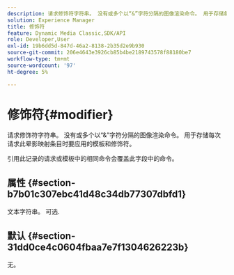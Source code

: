 ```yaml
---
description: 请求修饰符字符串。 没有或多个以“&”字符分隔的图像渲染命令。 用于存储每次请求此晕影映射条目时要应用的模板和修饰符。
solution: Experience Manager
title: 修饰符
feature: Dynamic Media Classic,SDK/API
role: Developer,User
exl-id: 19b6dd5d-847d-46a2-8138-2b35d2e9b930
source-git-commit: 206e4643e3926cb85b4be2189743578f88180be7
workflow-type: tm+mt
source-wordcount: '97'
ht-degree: 5%

---
```


# 修饰符{#modifier}

请求修饰符字符串。 没有或多个以“&amp;”字符分隔的图像渲染命令。 用于存储每次请求此晕影映射条目时要应用的模板和修饰符。

引用此记录的请求或模板中的相同命令会覆盖此字段中的命令。

## 属性 {#section-b7b01c307ebc41d48c34db77307dbfd1}

文本字符串。 可选.

## 默认 {#section-31dd0ce4c0604fbaa7e7f1304626223b}

无。
